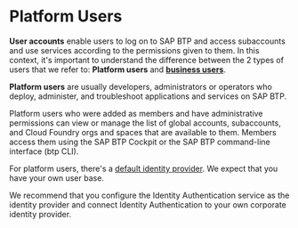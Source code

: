 <!-- loio9e5e635e45eb4fc99a00060043285649 -->

# Platform Users

**User accounts** enable users to log on to SAP BTP and access subaccounts and use services according to the permissions given to them. In this context, it's important to understand the difference between the 2 types of users that we refer to: **Platform users** and **[business users](business-users-3a3f0e1.md)**.

**Platform users** are usually developers, administrators or operators who deploy, administer, and troubleshoot applications and services on SAP BTP. 

Platform users who were added as members and have administrative permissions can view or manage the list of global accounts, subaccounts, and Cloud Foundry orgs and spaces that are available to them. Members access them using the SAP BTP Cockpit or the SAP BTP command-line interface \(btp CLI\).

For platform users, there's a [default identity provider](default-identity-provider-d6a8db7.md). We expect that you have your own user base.

We recommend that you configure the Identity Authentication service as the identity provider and connect Identity Authentication to your own corporate identity provider.

